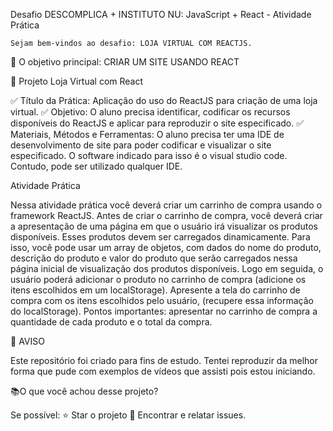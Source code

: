 Desafio DESCOMPLICA + INSTITUTO NU: JavaScript + React - Atividade Prática

    Sejam bem-vindos ao desafio: LOJA VIRTUAL COM REACTJS.

   💎 O objetivo principal: CRIAR UM SITE USANDO REACT 

🛑 Projeto Loja Virtual com React

✅ Título da Prática: Aplicação do uso do ReactJS para criação de uma loja virtual.
✅ Objetivo: O aluno precisa identificar, codificar os recursos disponíveis do ReactJS e aplicar para reproduzir o site especificado.
✅ Materiais, Métodos e Ferramentas: O aluno precisa ter uma IDE de desenvolvimento de site para poder codificar e visualizar o site especificado. O software indicado para isso é o visual studio code. Contudo, pode ser utilizado qualquer IDE.

Atividade Prática

Nessa atividade prática você deverá criar um carrinho de compra usando o framework ReactJS. Antes de criar o carrinho de compra, você deverá criar a apresentação de uma página em que o usuário irá visualizar os produtos disponíveis. Esses produtos devem ser carregados dinamicamente. Para isso, você pode usar um array de objetos, com dados do nome do produto, descrição do produto e valor do produto que serão
carregados nessa página inicial de visualização dos produtos disponíveis. Logo em seguida, o usuário poderá adicionar o produto no carrinho de compra (adicione os itens escolhidos em um localStorage). Apresente a tela do carrinho de compra com os itens escolhidos pelo usuário, (recupere essa informação do localStorage).
Pontos importantes: apresentar no carrinho de compra a quantidade de cada produto e o total da compra.


🤝 AVISO

Este repositório foi criado para fins de estudo. Tentei reproduzir da melhor forma que pude com exemplos de vídeos que assisti pois estou iniciando. 

📚O que você achou desse projeto?

Se possível:
⭐️ Star o projeto
🐛 Encontrar e relatar issues.